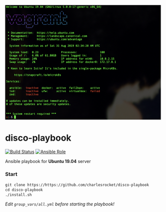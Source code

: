 <img src="screenshot.jpg" alt="screenshot">

# disco-playbook

[![Build Status](https://travis-ci.com/charlesrocket/disco-playbook.svg?branch=master)](https://travis-ci.com/charlesrocket/disco-playbook)
[![Ansible Role](https://img.shields.io/ansible/role/504611.svg)](https://galaxy.ansible.com/charlesrocket/disco_playbook)

Ansible playbook for **Ubuntu 19.04** server

### Start

```
git clone https://https://github.com/charlesrocket/disco-playbook
cd disco-playbook
./install.sh
```

_Edit `group_vars/all.yml` before starting the playbook!_
